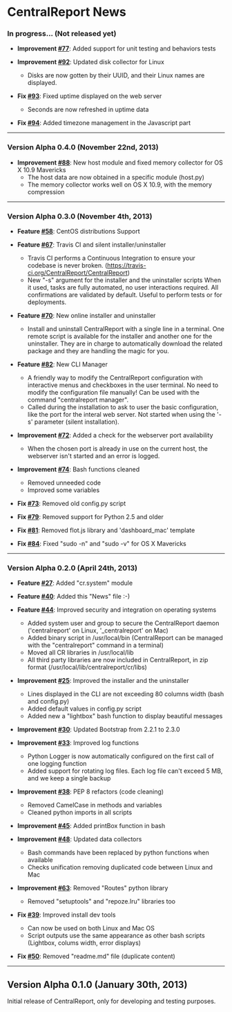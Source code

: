 CentralReport News
===================

### In progress... (Not released yet)

- **Improvement [#77](https://github.com/CentralReport/CentralReport/pull/77)**: Added support for unit testing and behaviors tests

- **Improvement [#92](https://github.com/CentralReport/CentralReport/pull/92)**: Updated disk collector for Linux
    * Disks are now gotten by their UUID, and their Linux names are displayed.

- **Fix [#93](https://github.com/CentralReport/CentralReport/pull/93)**: Fixed uptime displayed on the web server
    * Seconds are now refreshed in uptime data

- **Fix [#94](https://github.com/CentralReport/CentralReport/pull/94)**: Added timezone management in the Javascript part

***

### Version Alpha 0.4.0 (November 22nd, 2013)

- **Improvement [#88](https://github.com/CentralReport/CentralReport/pull/88)**: New host module and fixed memory collector for OS X 10.9 Mavericks
    * The host data are now obtained in a specific module (host.py)
    * The memory collector works well on OS X 10.9, with the memory compression

***

### Version Alpha 0.3.0 (November 4th, 2013)

- **Feature [#58](https://github.com/CentralReport/CentralReport/pull/58)**: CentOS distributions Support

- **Feature [#67](https://github.com/CentralReport/CentralReport/pull/67)**: Travis CI and silent installer/uninstaller
    * Travis CI performs a Continuous Integration to ensure
      your codebase is never broken.
      (https://travis-ci.org/CentralReport/CentralReport)
    * New "-s" argument for the installer and the uninstaller scripts
      When it used, tasks are fully automated, no user interactions required.
      All confirmations are validated by default.
      Useful to perform tests or for deployments.

- **Feature [#70](https://github.com/CentralReport/CentralReport/pull/70)**: New online installer and uninstaller
    * Install and uninstall CentralReport with a single line in a terminal.
      One remote script is available for the installer and another one for
      the uninstaller. They are in charge to automatically download the related
      package and they are handling the magic for you.

- **Feature [#82](https://github.com/CentralReport/CentralReport/pull/82)**: New CLI Manager
    * A friendly way to modify the CentralReport configuration with
      interactive menus and checkboxes in the user terminal. No need
      to modify the configuration file manually!
      Can be used with the command "centralreport manager".
    * Called during the installation to ask to user the basic
      configuration, like the port for the interal web server. Not started
      when using the '-s' parameter (silent installation).

- **Improvement [#72](https://github.com/CentralReport/CentralReport/pull/72)**: Added a check for the webserver port availability
    * When the chosen port is already in use on the current host,
      the webserver isn't started and an error is logged.

- **Improvement [#74](https://github.com/CentralReport/CentralReport/pull/74)**: Bash functions cleaned
    * Removed unneeded code
    * Improved some variables

- **Fix [#73](https://github.com/CentralReport/CentralReport/pull/73)**: Removed old config.py script

- **Fix [#79](https://github.com/CentralReport/CentralReport/pull/79)**: Removed support for Python 2.5 and older

- **Fix [#81](https://github.com/CentralReport/CentralReport/pull/81)**: Removed flot.js library and 'dashboard_mac' template

- **Fix [#84](https://github.com/CentralReport/CentralReport/pull/84)**: Fixed "sudo -n" and "sudo -v" for OS X Mavericks

***

### Version Alpha 0.2.0 (April 24th, 2013)

- **Feature [#27](https://github.com/CentralReport/CentralReport/pull/27)**: Added "cr.system" module

- **Feature [#40](https://github.com/CentralReport/CentralReport/pull/40)**: Added this "News" file :-)

- **Feature [#44](https://github.com/CentralReport/CentralReport/pull/44)**: Improved security and integration on operating systems
    * Added system user and group to secure the CentralReport daemon
      ('centralreport' on Linux, '_centralreport' on Mac)
    * Added binary script in /usr/local/bin
      (CentralReport can be managed with the "centralreport" command in
      a terminal)
    * Moved all CR libraries in /usr/local/lib
    * All third party libraries are now included in CentralReport,
      in zip format (/usr/local/lib/centralreport/cr/libs)

- **Improvement [#25](https://github.com/CentralReport/CentralReport/pull/25)**: Improved the installer and the uninstaller
    * Lines displayed in the CLI are not exceeding 80 columns width
          (bash and config.py)
    * Added default values in config.py script
    * Added new a "lightbox" bash function to display beautiful messages

- **Improvement [#30](https://github.com/CentralReport/CentralReport/pull/30)**: Updated Bootstrap from 2.2.1 to 2.3.0

- **Improvement [#33](https://github.com/CentralReport/CentralReport/pull/33)**: Improved log functions
    * Python Logger is now automatically configured on the first call of
      one logging function
    * Added support for rotating log files. Each log file can't exceed 5 MB,
      and we keep a single backup

- **Improvement [#38](https://github.com/CentralReport/CentralReport/pull/38)**: PEP 8 refactors (code cleaning)
    * Removed CamelCase in methods and variables
    * Cleaned python imports in all scripts

- **Improvement [#45](https://github.com/CentralReport/CentralReport/pull/45)**: Added printBox function in bash

- **Improvement [#48](https://github.com/CentralReport/CentralReport/pull/48)**: Updated data collectors
    * Bash commands have been replaced by python functions when available
    * Checks unification removing duplicated code between Linux and Mac

- **Improvement [#63](https://github.com/CentralReport/CentralReport/pull/63)**: Removed "Routes" python library
    * Removed "setuptools" and "repoze.lru" libraries too

- **Fix [#39](https://github.com/CentralReport/CentralReport/pull/39)**: Improved install dev tools
    * Can now be used on both Linux and Mac OS
    * Script outputs use the same appearance as other bash scripts
      (Lightbox, colums width, error displays)

- **Fix [#50](https://github.com/CentralReport/CentralReport/pull/50)**: Removed "readme.md" file (duplicate content)

***

## Version Alpha 0.1.0 (January 30th, 2013)
Initial release of CentralReport, only for developing and testing purposes.
